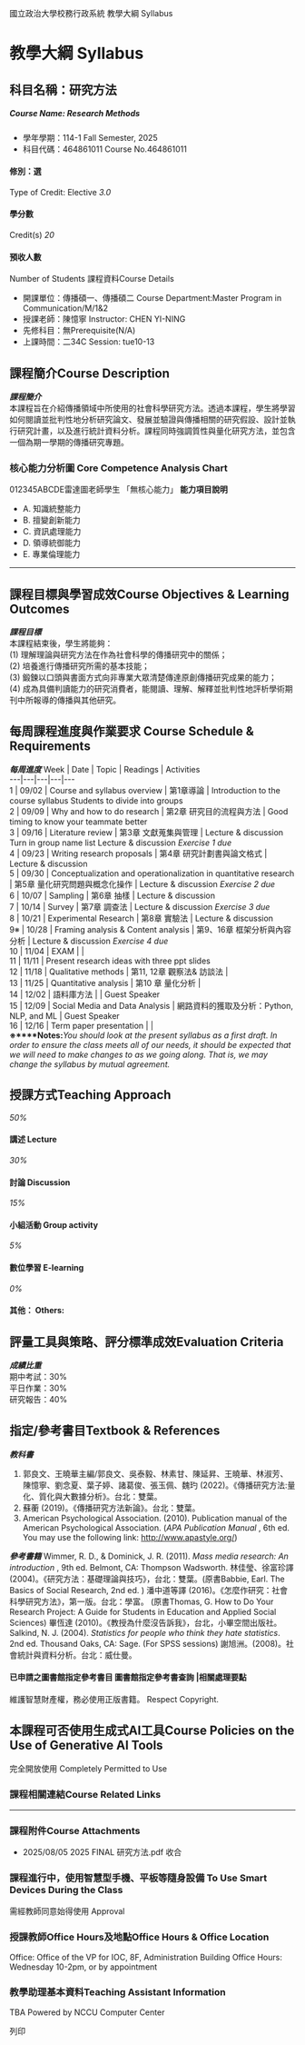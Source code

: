 國立政治大學校務行政系統 教學大綱 Syllabus
# 教學大綱 Syllabus
##  科目名稱：研究方法
#####  Course Name: Research Methods
  * 學年學期：114-1 Fall Semester, 2025 
  * 科目代碼：464861011 Course No.464861011


#### 修別：選
Type of Credit: Elective 
_3.0_
#### 學分數
Credit(s)
_20_
#### 預收人數
Number of Students
課程資料Course Details
  * 開課單位：傳播碩一、傳播碩二 Course Department:Master Program in Communication/M/1&2 
  * 授課老師：陳憶寧 Instructor: CHEN YI-NING 
  * 先修科目：無Prerequisite(N/A)
  * 上課時間：二34C Session: tue10-13


##  課程簡介Course Description
**_課程簡介_**  
本課程旨在介紹傳播領域中所使用的社會科學研究方法。透過本課程，學生將學習如何閱讀並批判性地分析研究論文、發展並驗證與傳播相關的研究假設、設計並執行研究計畫，以及進行統計資料分析。課程同時強調質性與量化研究方法，並包含一個為期一學期的傳播研究專題。
###  核心能力分析圖 Core Competence Analysis Chart
012345ABCDE雷達圖老師學生
「無核心能力」 
**能力項目說明**
  * A. 知識統整能力
  * B. 擅變創新能力
  * C. 資訊處理能力
  * D. 領導統御能力
  * E. 專業倫理能力


* * *
##  課程目標與學習成效Course Objectives & Learning Outcomes 
**_課程目標_**  
本課程結束後，學生將能夠：  
(1) 理解理論與研究方法在作為社會科學的傳播研究中的關係；  
(2) 培養進行傳播研究所需的基本技能；  
(3) 鍛鍊以口頭與書面方式向非專業大眾清楚傳達原創傳播研究成果的能力；  
(4) 成為具備判讀能力的研究消費者，能閱讀、理解、解釋並批判性地評析學術期刊中所報導的傳播與其他研究。
##  每周課程進度與作業要求 Course Schedule & Requirements
**_每周進度_**
Week |  Date |  Topic |  Readings |  Activities  
---|---|---|---|---  
1 |  09/02 |  Course and syllabus overview |  第1章導論 |  Introduction to the course syllabus Students to divide into groups  
2 |  09/09 |  Why and how to do research |  第2章 研究目的流程與方法 |  Good timing to know your teammate better  
3 |  09/16 |  Literature review |  第3章 文獻蒐集與管理 |  Lecture & discussion Turn in group name list Lecture & discussion _Exercise 1 due_  
4 |  09/23 |  Writing research proposals |  第4章 研究計劃書與論文格式 |  Lecture & discussion  
5 |  09/30 |  Conceptualization and operationalization in quantitative research |  第5章 量化研究問題與概念化操作 |  Lecture & discussion _Exercise 2 due_  
6 |  10/07 |  Sampling |  第6章 抽樣 |  Lecture & discussion  
7 |  10/14 |  Survey |  第7章 調查法 |  Lecture & discussion _Exercise 3 due_  
8 |  10/21 |  Experimental Research |  第8章 實驗法 |  Lecture & discussion  
9※ |  10/28 |  Framing analysis & Content analysis |  第9、16章 框架分析與內容分析 |  Lecture & discussion _Exercise 4 due_  
10 |  11/04 |  EXAM  |  |   
11 |  11/11 |  Present research ideas with three ppt slides  
12 |  11/18 |  Qualitative methods  |  第11, 12章 觀察法& 訪談法 |   
13 |  11/25 |  Quantitative analysis |  第10 章 量化分析 |   
14 |  12/02 |  語料庫方法 |  |  Guest Speaker  
15 |  12/09 |  Social Media and Data Analysis |  網路資料的獲取及分析：Python, NLP, and ML |  Guest Speaker  
16 |  12/16 |  Term paper presentation |  |   
**※****Notes:**_You should look at the present syllabus as a first draft. In order to ensure the class meets all of our needs, it should be expected that we will need to make changes to as we going along. That is, we may change the syllabus by mutual agreement._
##  授課方式Teaching Approach
_50%_
####  講述 Lecture
_30%_
####  討論 Discussion
_15%_
####  小組活動 Group activity
_5%_
####  數位學習 E-learning
_0%_
####  其他： Others:
##  評量工具與策略、評分標準成效Evaluation Criteria
**_成績比重_**  
期中考試：30%  
平日作業：30%  
研究報告：40%
##  指定/參考書目Textbook & References
**_教科書_**
  1. 郭良文、王曉華主編/郭良文、吳泰毅、林素甘、陳延昇、王曉華、林淑芳、陳憶寧、劉念夏、葉子婷、諸葛俊、張玉佩、魏玓 (2022)。《傳播研究方法:量化、質化與大數據分析》。台北：雙葉。
  2. 蘇蘅 (2019)。《傳播研究方法新論》。台北：雙葉。
  3. American Psychological Association. (2010). Publication manual of the American Psychological Association. (_APA Publication Manual_ , 6th ed. You may use the following link: http://www.apastyle.org/)


**_參考書籍_**
Wimmer, R. D., & Dominick, J. R. (2011).  _Mass media research: An introduction_ , 9th ed. Belmont, CA: Thompson Wadsworth.
林佳瑩、徐富珍譯 (2004)。《研究方法：基礎理論與技巧》，台北：雙葉。(原書Babbie, Earl. The Basics of Social Research, 2nd ed. )
潘中道等譯 (2016)。《怎麼作研究：社會科學研究方法》，第一版。台北：學富。 (原書Thomas, G. How to Do Your Research Project: A Guide for Students in Education and Applied Social Sciences)
畢恆達 (2010)。《教授為什麼沒告訴我》，台北，小畢空間出版社。
Salkind, N. J. (2004).  _Statistics for people who think they hate statistics_. 2nd ed. Thousand Oaks, CA: Sage. (For SPSS sessions)
謝旭洲。(2008)。社會統計與資料分析。台北：威仕曼。
####  已申請之圖書館指定參考書目  圖書館指定參考書查詢 |相關處理要點
維護智慧財產權，務必使用正版書籍。 Respect Copyright.
##  本課程可否使用生成式AI工具Course Policies on the Use of Generative AI Tools
完全開放使用 Completely Permitted to Use
###  課程相關連結Course Related Links
* * *
###  課程附件Course Attachments
  * 2025/08/05 2025 FINAL 研究方法.pdf  收合 


###  課程進行中，使用智慧型手機、平板等隨身設備 To Use Smart Devices During the Class
需經教師同意始得使用  Approval
###  授課教師Office Hours及地點Office Hours & Office Location
Office: Office of the VP for IOC, 8F, Administration Building
Office Hours: Wednesday 10-2pm, or by appointment
###  教學助理基本資料Teaching Assistant Information
TBA
Powered by NCCU Computer Center
  
列印
